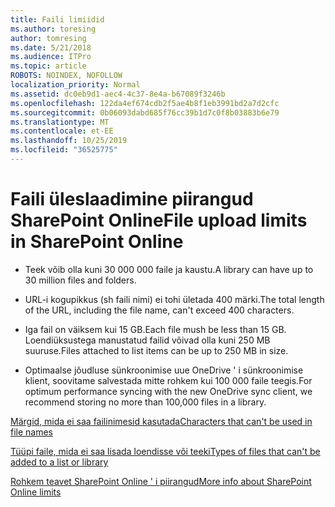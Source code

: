 ```yaml
---
title: Faili limiidid
ms.author: toresing
author: tomresing
ms.date: 5/21/2018
ms.audience: ITPro
ms.topic: article
ROBOTS: NOINDEX, NOFOLLOW
localization_priority: Normal
ms.assetid: dc0eb9d1-aec4-4c37-8e4a-b67089f3246b
ms.openlocfilehash: 122da4ef674cdb2f5ae4b8f1eb3991bd2a7d2cfc
ms.sourcegitcommit: 0b06093dabd685f76cc39b1d7c0f8b03883b6e79
ms.translationtype: MT
ms.contentlocale: et-EE
ms.lasthandoff: 10/25/2019
ms.locfileid: "36525775"
---
```

# <a name="file-upload-limits-in-sharepoint-online"></a><span data-ttu-id="a93c6-102">Faili üleslaadimine piirangud SharePoint Online</span><span class="sxs-lookup"><span data-stu-id="a93c6-102">File upload limits in SharePoint Online</span></span>

- <span data-ttu-id="a93c6-103">Teek võib olla kuni 30 000 000 faile ja kaustu.</span><span class="sxs-lookup"><span data-stu-id="a93c6-103">A library can have up to 30 million files and folders.</span></span>
    
- <span data-ttu-id="a93c6-104">URL-i kogupikkus (sh faili nimi) ei tohi ületada 400 märki.</span><span class="sxs-lookup"><span data-stu-id="a93c6-104">The total length of the URL, including the file name, can't exceed 400 characters.</span></span>
    
- <span data-ttu-id="a93c6-105">Iga fail on väiksem kui 15 GB.</span><span class="sxs-lookup"><span data-stu-id="a93c6-105">Each file mush be less than 15 GB.</span></span> <span data-ttu-id="a93c6-106">Loendiüksustega manustatud failid võivad olla kuni 250 MB suuruse.</span><span class="sxs-lookup"><span data-stu-id="a93c6-106">Files attached to list items can be up to 250 MB in size.</span></span>
    
- <span data-ttu-id="a93c6-107">Optimaalse jõudluse sünkroonimise uue OneDrive ' i sünkroonimise klient, soovitame salvestada mitte rohkem kui 100 000 faile teegis.</span><span class="sxs-lookup"><span data-stu-id="a93c6-107">For optimum performance syncing with the new OneDrive sync client, we recommend storing no more than 100,000 files in a library.</span></span> 
    
[<span data-ttu-id="a93c6-108">Märgid, mida ei saa failinimesid kasutada</span><span class="sxs-lookup"><span data-stu-id="a93c6-108">Characters that can't be used in file names</span></span>](https://go.microsoft.com/fwlink/?linkid=866430)
  
[<span data-ttu-id="a93c6-109">Tüüpi faile, mida ei saa lisada loendisse või teeki</span><span class="sxs-lookup"><span data-stu-id="a93c6-109">Types of files that can't be added to a list or library</span></span>](https://go.microsoft.com/fwlink/?linkid=273757)
  
[<span data-ttu-id="a93c6-110">Rohkem teavet SharePoint Online ' i piirangud</span><span class="sxs-lookup"><span data-stu-id="a93c6-110">More info about SharePoint Online limits</span></span>](https://go.microsoft.com/fwlink/?linkid=271273)
  

